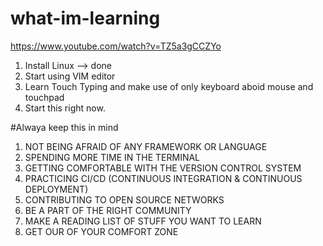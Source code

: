 # what-im-learning
https://www.youtube.com/watch?v=TZ5a3gCCZYo 
1. Install Linux --> done
2. Start using VIM editor
3. Learn Touch Typing and make use of only keyboard aboid mouse and touchpad
4. Start this right now.

#Alwaya keep this in mind
1. NOT BEING AFRAID OF ANY FRAMEWORK OR LANGUAGE
2. SPENDING MORE TIME IN THE TERMINAL
3. GETTING COMFORTABLE WITH THE VERSION CONTROL SYSTEM
4. PRACTICING CI/CD (CONTINUOUS INTEGRATION & CONTINUOUS DEPLOYMENT)
5. CONTRIBUTING TO OPEN SOURCE NETWORKS
6. BE A PART OF THE RIGHT COMMUNITY
7. MAKE A READING LIST OF STUFF YOU WANT TO LEARN
8. GET OUR OF YOUR COMFORT ZONE
